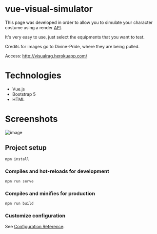 # vue-visual-simulator
This page was developed in order to allow you to simulate your character costume using a render [API](https://github.com/zhad3/zrenderer).

It's very easy to use, just select the equipments that you want to test.

Credits for images go to Divine-Pride, where they are being pulled.

Access: http://visualrag.herokuapp.com/

# Technologies
- Vue.js
- Bootstrap 5
- HTML

# Screenshots
![image](https://user-images.githubusercontent.com/10372732/172491698-7e3f92d6-a89c-4f69-b541-54487ab1a802.png)



## Project setup
```
npm install
```

### Compiles and hot-reloads for development
```
npm run serve
```

### Compiles and minifies for production
```
npm run build
```

### Customize configuration
See [Configuration Reference](https://cli.vuejs.org/config/).
